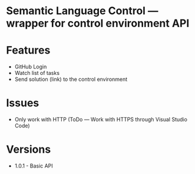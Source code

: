 # Semantic Language Control — wrapper for control environment API

# Features
* GitHub Login
* Watch list of tasks
* Send solution (link) to the control environment

# Issues
* Only work with HTTP (ToDo — Work with HTTPS through Visual Studio Code)

# Versions
* 1.0.1 - Basic API
